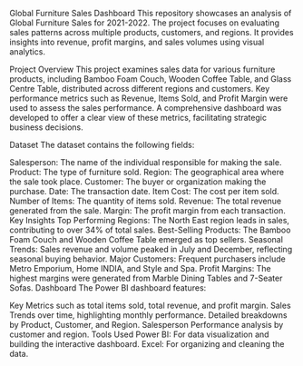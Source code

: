 Global Furniture Sales Dashboard
This repository showcases an analysis of Global Furniture Sales for 2021-2022. The project focuses on evaluating sales patterns across multiple products, customers, and regions. It provides insights into revenue, profit margins, and sales volumes using visual analytics.

Project Overview
This project examines sales data for various furniture products, including Bamboo Foam Couch, Wooden Coffee Table, and Glass Centre Table, distributed across different regions and customers. Key performance metrics such as Revenue, Items Sold, and Profit Margin were used to assess the sales performance. A comprehensive dashboard was developed to offer a clear view of these metrics, facilitating strategic business decisions.

Dataset
The dataset contains the following fields:

Salesperson: The name of the individual responsible for making the sale.
Product: The type of furniture sold.
Region: The geographical area where the sale took place.
Customer: The buyer or organization making the purchase.
Date: The transaction date.
Item Cost: The cost per item sold.
Number of Items: The quantity of items sold.
Revenue: The total revenue generated from the sale.
Margin: The profit margin from each transaction.
Key Insights
Top Performing Regions: The North East region leads in sales, contributing to over 34% of total sales.
Best-Selling Products: The Bamboo Foam Couch and Wooden Coffee Table emerged as top sellers.
Seasonal Trends: Sales revenue and volume peaked in July and December, reflecting seasonal buying behavior.
Major Customers: Frequent purchasers include Metro Emporium, Home INDIA, and Style and Spa.
Profit Margins: The highest margins were generated from Marble Dining Tables and 7-Seater Sofas.
Dashboard
The Power BI dashboard features:

Key Metrics such as total items sold, total revenue, and profit margin.
Sales Trends over time, highlighting monthly performance.
Detailed breakdowns by Product, Customer, and Region.
Salesperson Performance analysis by customer and region.
Tools Used
Power BI: For data visualization and building the interactive dashboard.
Excel: For organizing and cleaning the data.
